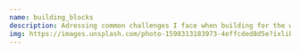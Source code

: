 ```yaml
---
name: building_blocks
description: Adressing common challenges I face when building for the web. I provide insights or solutions that have worked for me with minimal context in order to make those most useful for other projects.
img: https://images.unsplash.com/photo-1598313183973-4effcded8d5e?ixlib=rb-1.2.1&ixid=eyJhcHBfaWQiOjEyMDd9&auto=format&fit=crop&w=675&q=80
---
```

